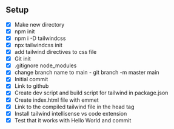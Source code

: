 ## Setup

- [x] Make new directory
- [x] npm init
- [x] npm i -D tailwindcss
- [x] npx tailwindcss init
- [x] add tailwind directives to css file
- [x] Git init
- [x] .gitignore node_modules
- [x] change branch name to main - git branch -m master main
- [x] Initial commit
- [x] Link to github
- [x] Create dev script and build script for tailwind in package.json
- [x] Create index.html file with emmet
- [x] Link to the compiled tailwind file in the head tag
- [x] Install tailwind intellisense vs code extension
- [x] Test that it works with Hello World and commit
